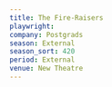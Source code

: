 ```yaml
---
title: The Fire-Raisers
playwright:
company: Postgrads
season: External
season_sort: 420
period: External
venue: New Theatre
---
```

